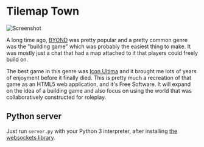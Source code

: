 # Tilemap Town
![Screenshot](http://novasquirrel.com/rsc/buildingscreen.PNG)

A long time ago, [BYOND](http://www.byond.com/) was pretty popular and a pretty common genre was the "building game" which was probably the easiest thing to make. It was mostly just a chat that had a map attached to it that players could freely build on.

The best game in this genre was [Icon Ultima](www.byond.com/games/enigmaster2002/iconultima) and it brought me lots of years of enjoyment before it finally died. This is pretty much a recreation of that game as an HTML5 web application, and it's Free Software. It will expand on the idea of a building game and also focus on using the world that was collaboratively constructed for roleplay.

Python server
-------------
Just run `server.py` with your Python 3 interpreter, after installing [the websockets library](https://pypi.python.org/pypi/websockets).
